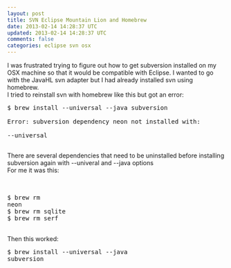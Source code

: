 ```yaml
---
layout: post
title: SVN Eclipse Mountain Lion and Homebrew
date: 2013-02-14 14:28:37 UTC
updated: 2013-02-14 14:28:37 UTC
comments: false
categories: eclipse svn osx
---
```


I was frustrated trying to figure out how to get subversion installed on my OSX machine so that it would be compatible with Eclipse. I wanted to go with the JavaHL svn adapter but I had already installed svn using homebrew.<br />I tried to reinstall svn with homebrew like this but got an error:
<br /><pre>$ brew install --universal --java subversion<br />   Error: subversion dependency neon not installed with:<br />     --universal<br /><br /></pre>There are several dependencies that need to be uninstalled before installing subversion again with --univeral and --java options <br />For me it was this:<br /><br /><pre><br />$ brew rm neon<br />$ brew rm sqlite<br />$ brew rm serf<br /></pre><br />Then this worked:<br /><pre>$ brew install --universal --java subversion</pre>
